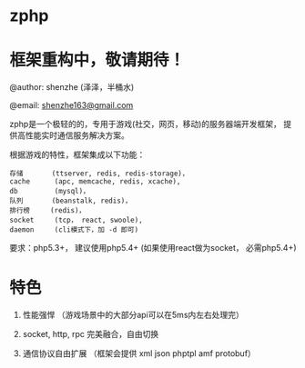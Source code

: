 zphp
====

框架重构中，敬请期待！
===================================================

@author: shenzhe (泽泽，半桶水)

@email: shenzhe163@gmail.com

zphp是一个极轻的的，专用于游戏(社交，网页，移动)的服务器端开发框架， 提供高性能实时通信服务解决方案。

根据游戏的特性，框架集成以下功能：

    存储       (ttserver, redis, redis-storage)，
    cache      (apc, memcache, redis, xcache), 
    db         (mysql)，
    队列       (beanstalk, redis)，
    排行榜     (redis)，
    socket     (tcp， react, swoole),
    daemon     (cli模式下，加 -d 即可)

要求：php5.3+， 建议使用php5.4+  (如果使用react做为socket，  必需php5.4+)

特色
======================

1) 性能强悍  （游戏场景中的大部分api可以在5ms内左右处理完）

2) socket, http, rpc 完美融合，自由切换

3) 通信协议自由扩展 （框架会提供 xml json phptpl amf protobuf）

